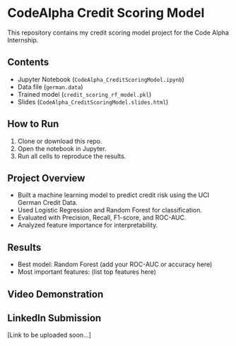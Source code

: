 # CodeAlpha Credit Scoring Model

This repository contains my credit scoring model project for the Code Alpha Internship.

## Contents
- Jupyter Notebook (`CodeAlpha_CreditScoringModel.ipynb`)
- Data file (`german.data`)
- Trained model (`credit_scoring_rf_model.pkl`)
- Slides (`CodeAlpha_CreditScoringModel.slides.html`)

## How to Run
1. Clone or download this repo.
2. Open the notebook in Jupyter.
3. Run all cells to reproduce the results.

## Project Overview
- Built a machine learning model to predict credit risk using the UCI German Credit Data.
- Used Logistic Regression and Random Forest for classification.
- Evaluated with Precision, Recall, F1-score, and ROC-AUC.
- Analyzed feature importance for interpretability.

## Results
- Best model: Random Forest (add your ROC-AUC or accuracy here)
- Most important features: (list top features here)

## Video Demonstration
## LinkedIn Submission
[Link to be uploaded soon...]
